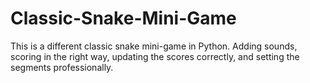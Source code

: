 # Classic-Snake-Mini-Game
This is a different classic snake mini-game in Python. Adding sounds, scoring in the right way, updating the scores correctly, and setting the segments professionally.
